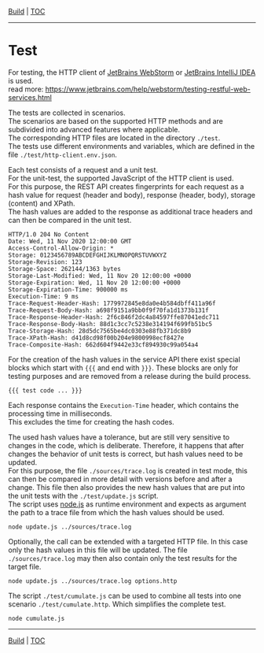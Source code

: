 [Build](build.md) | [TOC](README.md)
- - -

# Test

For testing, the HTTP client of
[JetBrains WebStorm](https://www.jetbrains.com/webstorm/) or
[JetBrains IntelliJ IDEA](https://www.jetbrains.com/idea/) is used.  
read more: https://www.jetbrains.com/help/webstorm/testing-restful-web-services.html

The tests are collected in scenarios.  
The scenarios are based on the supported HTTP methods and are subdivided into
advanced features where applicable.  
The corresponding HTTP files are located in the directory `./test`.  
The tests use different environments and variables, which are defined in the
file `./test/http-client.env.json`.

Each test consists of a request and a unit test.  
For the unit-test, the supported JavaScript of the HTTP client is used.  
For this purpose, the REST API creates fingerprints for each request as a hash
value for request (header and body), response (header, body), storage (content)
and XPath.  
The hash values are added to the response as additional trace headers and can
then be compared in the unit test.

```
HTTP/1.0 204 No Content
Date: Wed, 11 Nov 2020 12:00:00 GMT
Access-Control-Allow-Origin: *
Storage: 0123456789ABCDEFGHIJKLMNOPQRSTUVWXYZ
Storage-Revision: 123
Storage-Space: 262144/1363 bytes
Storage-Last-Modified: Wed, 11 Nov 20 12:00:00 +0000
Storage-Expiration: Wed, 11 Nov 20 12:00:00 +0000
Storage-Expiration-Time: 900000 ms
Execution-Time: 9 ms
Trace-Request-Header-Hash: 1779972845e8da0e4b584dbff411a96f
Trace-Request-Body-Hash: a698f9151a9bb0f9f70fa1d1373b131f
Trace-Response-Header-Hash: 2f6c846f2dc4a84597ffe87041edc711
Trace-Response-Body-Hash: 88d1c3cc7c5238e314194f699fb51bc5
Trace-Storage-Hash: 28d5dc7565be4dc0303e88fb371dc8b9
Trace-XPath-Hash: d41d8cd98f00b204e9800998ecf8427e
Trace-Composite-Hash: 662d604f9442e33cf894930c99a054a4
```

For the creation of the hash values in the service API there exist special
blocks which start with `{{{` and end with `}}}`. These blocks are only for
testing purposes and are removed from a release during the build process.

```
{{{ test code ... }}}
```

Each response contains the `Execution-Time` header, which contains the
processing time in milliseconds.  
This excludes the time for creating the hash codes.  

The used hash values have a tolerance, but are still very sensitive to changes
in the code, which is deliberate. Therefore, it happens that after changes the
behavior of unit tests is correct, but hash values need to be updated.  
For this purpose, the file `./sources/trace.log` is created in test mode, this
can then be compared in more detail with versions before and after a change.
This file then also provides the new hash values that are put into the unit
tests with the `./test/update.js` script.  
The script uses [node.js](https://nodejs.org) as runtime environment and
expects as argument the path to a trace file from which the hash values should
be used.

```
node update.js ../sources/trace.log
```

Optionally, the call can be extended with a targeted HTTP file. In this case
only the hash values in this file will be updated. The file
`./sources/trace.log` may then also contain only the test results for the
target file.

```
node update.js ../sources/trace.log options.http
```

The script `./test/cumulate.js` can be used to combine all tests into one
scenario `./test/cumulate.http`. Which simplifies the complete test.

```
node cumulate.js
```



- - -

[Build](build.md) | [TOC](README.md)